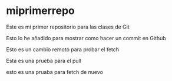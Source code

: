 # miprimerrepo
Este es mi primer repositorio para las clases de Git


Esto lo he añadido para mostrar como hacer un commit en Github


Esto es un cambio remoto para probar el fetch


Esta es una prueba para el pull

esto es una pruaba para fetch de nuevo

